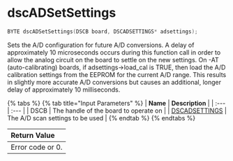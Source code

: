# dscADSetSettings

```c
BYTE dscADSetSettings(DSCB board, DSCADSETTINGS* adsettings);
```

Sets the A/D configuration for future A/D conversions. A delay of approximately 10 microseconds occurs during this function call in order to allow the analog circuit on the board to settle on the new settings. On -AT \(auto-calibrating\) boards, if adsettings-&gt;load\_cal is TRUE, then load the A/D calibration settings from the EEPROM for the current A/D range. This results in slightly more accurate A/D conversions but causes an additional, longer delay of approximately 10 milliseconds.

{% tabs %}
{% tab title="Input Parameters" %}
| **Name** | **Description** |
| :--- | :--- |
| DSCB  | The handle of the board to operate on |
| [DSCADSETTINGS](../15.-structure-definitions/dscadsettings.md) | The A/D scan settings to be used |
{% endtab %}
{% endtabs %}

| Return Value |
| :--- |
| Error code or 0. |

